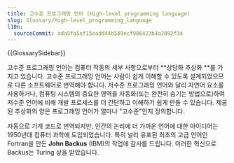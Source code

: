 ```yaml
---
title: 고수준 프로그래밍 언어 (High-level programming language)
slug: Glossary/High-level_programming_language
l10n:
  sourceCommit: ada5fa5ef15eadd44b549ecf906423b4a2092f34
---
```


{{GlossarySidebar}}

고수준 프로그래밍 언어는 컴퓨터 작동의 세부 사항으로부터 **상당화 추상화
**를 가지고 있습니다. 고수준 프로그래밍 언어는 사람이 쉽게 이해할 수 있도록 설계되었으므로 다른 소프트웨어로 번역해야 합니다. 저수준 프로그래밍 언어와 달리 자연어 요소를 사용하거나, 컴퓨팅 시스템의 중요한 영역을 자동화(또는 완전히 숨기는 방법으로)하여 저수준 언어에 비해 개발 프로세스를 더 간단하고 이해하기 쉽게 만들 수 있습니다. 제공된 추상화의 양은 프로그래밍 언어가 얼마나 "고수준"인지 정의합니다.

자동으로 기계 코드로 번역되지만, 인간의 논리에 더 가까운 언어에 대한 아이디어는 1950년대 컴퓨터 과학에 도입되었습니다. 특히 널리 유포된 최초의 고급 언어인 Fortran을 만든 **John Backus** (IBM)의 작업에 감사를 드립니다. 이러한 혁신으로 Backus는 Turing 상을 받았습니다.
